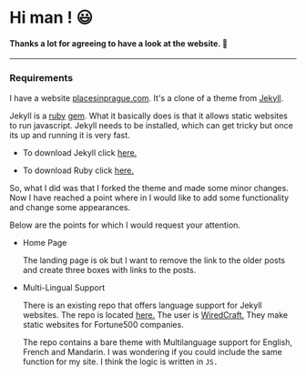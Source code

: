 
# Hi man ! :smiley:

#### Thanks a lot for agreeing to have a look at the website. :pray:

---

### Requirements

I have a website [placesinprague.com](https://placesinprague.com). It's a clone of a  theme from [Jekyll]().


Jekyll is a [ruby]() [gem](). What it basically does is that it allows static websites to run javascript.
Jekyll needs to be installed, which can get tricky but once its up and running it is very fast. 

- To download Jekyll click [here.]() 
    
-  To download Ruby click [here.]()



So, what I did was that I forked the theme and made some minor changes. Now I have reached a point where in 
I would like to add some functionality and change some appearances. 

Below are the points for which I would request your attention.

* Home Page
  
  The landing page is ok but I want to remove the link to the older posts and create three boxes with links to the posts.
  



* Multi-Lingual Support

  There is an existing repo that offers language support for Jekyll websites. The repo is located [here.]()
  The user is [WiredCraft.]() They make static websites for Fortune500 companies.
  
  The repo contains a bare theme  with Multilanguage support for English, French and Mandarin. I was wondering
  if you could include the same function for my site. I think the logic is written in `JS.`
  
  
